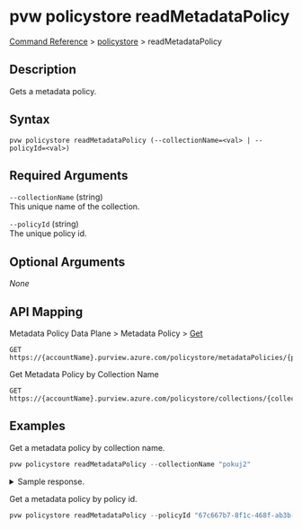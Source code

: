 # pvw policystore readMetadataPolicy
[Command Reference](../../../README.md#command-reference) > [policystore](./main.md) > readMetadataPolicy

## Description
Gets a metadata policy.

## Syntax
```
pvw policystore readMetadataPolicy (--collectionName=<val> | --policyId=<val>)
```

## Required Arguments
`--collectionName` (string)  
This unique name of the collection.

`--policyId` (string)  
The unique policy id.

## Optional Arguments
*None*

## API Mapping
Metadata Policy Data Plane > Metadata Policy > [Get](https://docs.microsoft.com/en-us/rest/api/purview/metadatapolicydataplane/metadata-policy/get)
```
GET https://{accountName}.purview.azure.com/policystore/metadataPolicies/{policyId}
```

Get Metadata Policy by Collection Name
```
GET https://{accountName}.purview.azure.com/policystore/collections/{collectionName}/metadataPolicy
```

## Examples
Get a metadata policy by collection name.
```powershell
pvw policystore readMetadataPolicy --collectionName "pokuj2"
```

<details><summary>Sample response.</summary>
<p>

```json
{
    "id": "fbd09c5e-4c09-43f4-b22c-535fb85b5075",
    "name": "policy_g7qe97",
    "properties": {
        "attributeRules": [
            {
                "dnfCondition": [
                    [
                        {
                            "attributeName": "principal.microsoft.id",
                            "attributeValueIncludedIn": [
                                "095354ff-cae8-44ff-8120-22ec5a941b40"
                            ]
                        },
                        {
                            "attributeName": "derived.purview.role",
                            "attributeValueIncludes": "purviewmetadatarole_builtin_collection-administrator",
                            "fromRule": "purviewmetadatarole_builtin_collection-administrator"
                        }
                    ],
                    [
                        {
                            "attributeName": "derived.purview.permission",
                            "attributeValueIncludes": "purviewmetadatarole_builtin_collection-administrator:esg-26fa7f24-pv",
                            "fromRule": "purviewmetadatarole_builtin_collection-administrator:esg-26fa7f24-pv"
                        }
                    ]
                ],
                "id": "purviewmetadatarole_builtin_collection-administrator:g7qe97",
                "kind": "attributerule",
                "name": "purviewmetadatarole_builtin_collection-administrator:g7qe97"
            },
            {
                "dnfCondition": [
                    [
                        {
                            "attributeName": "derived.purview.permission",
                            "attributeValueIncludes": "purviewmetadatarole_builtin_collection-administrator:g7qe97",
                            "fromRule": "purviewmetadatarole_builtin_collection-administrator:g7qe97"
                        }
                    ],
                    [
                        {
                            "attributeName": "derived.purview.permission",
                            "attributeValueIncludes": "permission:esg-26fa7f24-pv",
                            "fromRule": "permission:esg-26fa7f24-pv"
                        }
                    ]
                ],
                "id": "permission:g7qe97",
                "kind": "attributerule",
                "name": "permission:g7qe97"
            }
        ],
        "collection": {
            "referenceName": "g7qe97",
            "type": "CollectionReference"
        },
        "decisionRules": [
            {
                "dnfCondition": [
                    [
                        {
                            "attributeName": "resource.purview.collection",
                            "attributeValueIncludes": "g7qe97"
                        },
                        {
                            "attributeName": "derived.purview.permission",
                            "attributeValueIncludes": "permission:g7qe97",
                            "fromRule": "permission:g7qe97"
                        }
                    ]
                ],
                "effect": "Permit",
                "kind": "decisionrule"
            }
        ],
        "description": "",
        "parentCollectionName": "esg-26fa7f24-pv"
    },
    "version": 0
}
```
</p>
</details>

Get a metadata policy by policy id.
```powershell
pvw policystore readMetadataPolicy --policyId "67c667b7-8f1c-468f-ab3b-f19fd943de95"
```
